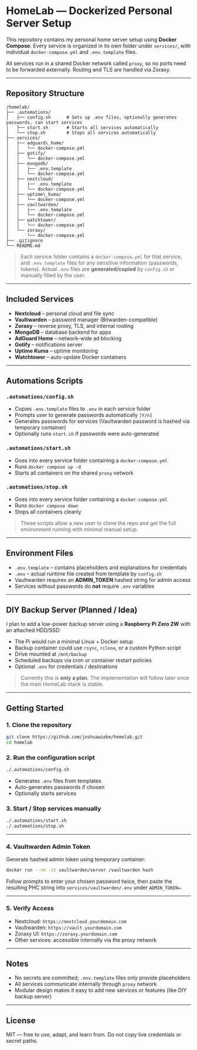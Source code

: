 # HomeLab — Dockerized Personal Server Setup

This repository contains my personal home server setup using **Docker Compose**. Every service is organized in its own folder under `services/`, with individual `docker-compose.yml` and `.env.template` files.

All services run in a shared Docker network called `proxy`, so no ports need to be forwarded externally. Routing and TLS are handled via Zoraxy.

---

## Repository Structure

```
/homelab/
├── .automations/
│   ├── config.sh      # Sets up .env files, optionally generates passwords, can start services
│   ├── start.sh       # Starts all services automatically
│   └── stop.sh        # Stops all services automatically
├── services/
│   ├── adguard\_home/
│   │   └── docker-compose.yml
│   ├── gotify/
│   │   └── docker-compose.yml
│   ├── mongodb/
│   │   ├── .env.template
│   │   └── docker-compose.yml
│   ├── nextcloud/
│   │   ├── .env.template
│   │   └── docker-compose.yml
│   ├── uptime\_kuma/
│   │   └── docker-compose.yml
│   ├── vaultwarden/
│   │   ├── .env.template
│   │   └── docker-compose.yml
│   ├── watchtower/
│   │   └── docker-compose.yml
│   └── zoraxy/
│       └── docker-compose.yml
├── .gitignore
└── README.md
```

> Each service folder contains a `docker-compose.yml` for that service, and `.env.template` files for any sensitive information (passwords, tokens). Actual `.env` files are **generated/copied** by `config.sh` or manually filled by the user.  

---

## Included Services

* **Nextcloud** – personal cloud and file sync  
* **Vaultwarden** – password manager (Bitwarden-compatible)  
* **Zoraxy** – reverse proxy, TLS, and internal routing  
* **MongoDB** – database backend for apps  
* **AdGuard Home** – network-wide ad blocking  
* **Gotify** – notifications server  
* **Uptime Kuma** – uptime monitoring  
* **Watchtower** – auto-update Docker containers  

---

## Automations Scripts

### `.automations/config.sh`

* Copies `.env.template` files to `.env` in each service folder  
* Prompts user to generate passwords automatically `[Y/n]`  
* Generates passwords for services (Vaultwarden password is hashed via temporary container)  
* Optionally runs `start.sh` if passwords were auto-generated  

### `.automations/start.sh`

* Goes into every service folder containing a `docker-compose.yml`  
* Runs `docker compose up -d`  
* Starts all containers on the shared `proxy` network  

### `.automations/stop.sh`

* Goes into every service folder containing a `docker-compose.yml`  
* Runs `docker compose down`  
* Stops all containers cleanly  

> These scripts allow a new user to clone the repo and get the full environment running with minimal manual setup.  

---

## Environment Files

* `.env.template` – contains placeholders and explanations for credentials  
* `.env` – actual runtime file created from template by `config.sh`  
* Vaultwarden requires an **ADMIN_TOKEN** hashed string for admin access  
* Services without passwords do **not** require `.env` variables  

---

## DIY Backup Server (Planned / Idea)

I plan to add a low-power backup server using a **Raspberry Pi Zero 2W** with an attached HDD/SSD:

* The Pi would run a minimal Linux + Docker setup  
* Backup container could use `rsync`, `rclone`, or a custom Python script  
* Drive mounted at `/mnt/backup`  
* Scheduled backups via cron or container restart policies  
* Optional `.env` for credentials / destinations  

> Currently this is **only a plan**. The implementation will follow later once the main HomeLab stack is stable.  

---

## Getting Started

### 1. Clone the repository

```bash
git clone https://github.com/joshuawiebe/homelab.git
cd homelab
````

### 2. Run the configuration script

```bash
./.automations/config.sh
```

* Generates `.env` files from templates
* Auto-generates passwords if chosen
* Optionally starts services

### 3. Start / Stop services manually

```bash
./.automations/start.sh
./.automations/stop.sh
```

---

### 4. Vaultwarden Admin Token

Generate hashed admin token using temporary container:

```bash
docker run --rm -it vaultwarden/server /vaultwarden hash
```

Follow prompts to enter your chosen password twice, then paste the resulting PHC string into `services/vaultwarden/.env` under `ADMIN_TOKEN=`.

---

### 5. Verify Access

* Nextcloud: `https://nextcloud.yourdomain.com`
* Vaultwarden: `https://vault.yourdomain.com`
* Zoraxy UI: `https://zoraxy.yourdomain.com`
* Other services: accessible internally via the proxy network

---

## Notes

* No secrets are committed; `.env.template` files only provide placeholders
* All services communicate internally through `proxy` network
* Modular design makes it easy to add new services or features (like DIY backup server)

---

## License

MIT — free to use, adapt, and learn from. Do not copy live credentials or secret paths.
